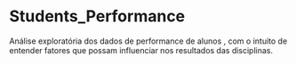 # Students_Performance

Análise exploratória dos dados de performance de alunos , com o intuito de entender fatores que possam influenciar nos resultados das disciplinas.
